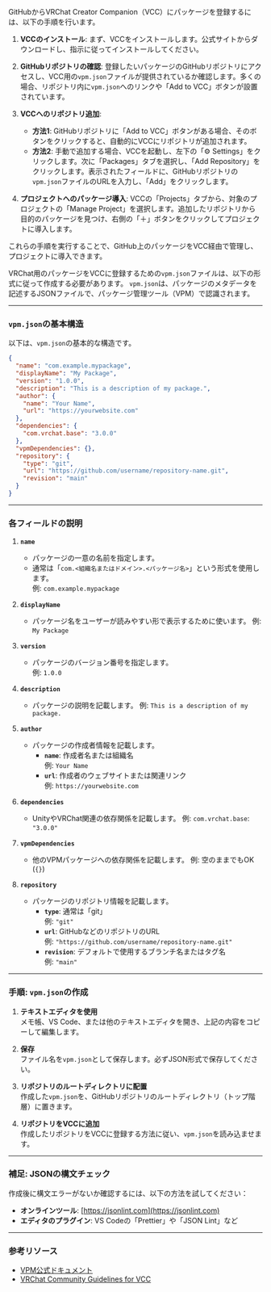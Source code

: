 GitHubからVRChat Creator Companion（VCC）にパッケージを登録するには、以下の手順を行います。

1. **VCCのインストール**:
   まず、VCCをインストールします。公式サイトからダウンロードし、指示に従ってインストールしてください。 

2. **GitHubリポジトリの確認**:
   登録したいパッケージのGitHubリポジトリにアクセスし、VCC用の`vpm.json`ファイルが提供されているか確認します。多くの場合、リポジトリ内に`vpm.json`へのリンクや「Add to VCC」ボタンが設置されています。 

3. **VCCへのリポジトリ追加**:
   - **方法1**: GitHubリポジトリに「Add to VCC」ボタンがある場合、そのボタンをクリックすると、自動的にVCCにリポジトリが追加されます。 
   - **方法2**: 手動で追加する場合、VCCを起動し、左下の「⚙ Settings」をクリックします。次に「Packages」タブを選択し、「Add Repository」をクリックします。表示されたフィールドに、GitHubリポジトリの`vpm.json`ファイルのURLを入力し、「Add」をクリックします。 

4. **プロジェクトへのパッケージ導入**:
   VCCの「Projects」タブから、対象のプロジェクトの「Manage Project」を選択します。追加したリポジトリから目的のパッケージを見つけ、右側の「＋」ボタンをクリックしてプロジェクトに導入します。 

これらの手順を実行することで、GitHub上のパッケージをVCC経由で管理し、プロジェクトに導入できます。 

VRChat用のパッケージをVCCに登録するための`vpm.json`ファイルは、以下の形式に従って作成する必要があります。
`vpm.json`は、パッケージのメタデータを記述するJSONファイルで、パッケージ管理ツール（VPM）で認識されます。

---

### **`vpm.json`の基本構造**
以下は、`vpm.json`の基本的な構造です。

```json
{
  "name": "com.example.mypackage",
  "displayName": "My Package",
  "version": "1.0.0",
  "description": "This is a description of my package.",
  "author": {
    "name": "Your Name",
    "url": "https://yourwebsite.com"
  },
  "dependencies": {
    "com.vrchat.base": "3.0.0"
  },
  "vpmDependencies": {},
  "repository": {
    "type": "git",
    "url": "https://github.com/username/repository-name.git",
    "revision": "main"
  }
}
```

---

### **各フィールドの説明**

1. **`name`**  
   - パッケージの一意の名前を指定します。
   - 通常は「`com.<組織名またはドメイン>.<パッケージ名>`」という形式を使用します。  
     例: `com.example.mypackage`

2. **`displayName`**  
   - パッケージ名をユーザーが読みやすい形で表示するために使います。
     例: `My Package`

3. **`version`**  
   - パッケージのバージョン番号を指定します。  
     例: `1.0.0`

4. **`description`**  
   - パッケージの説明を記載します。
     例: `This is a description of my package.`

5. **`author`**  
   - パッケージの作成者情報を記載します。
     - **`name`**: 作成者名または組織名  
       例: `Your Name`
     - **`url`**: 作成者のウェブサイトまたは関連リンク  
       例: `https://yourwebsite.com`

6. **`dependencies`**  
   - UnityやVRChat関連の依存関係を記載します。
     例: `com.vrchat.base`: `"3.0.0"`

7. **`vpmDependencies`**  
   - 他のVPMパッケージへの依存関係を記載します。
     例: 空のままでもOK (`{}`)

8. **`repository`**  
   - パッケージのリポジトリ情報を記載します。
     - **`type`**: 通常は「git」  
       例: `"git"`
     - **`url`**: GitHubなどのリポジトリのURL  
       例: `"https://github.com/username/repository-name.git"`
     - **`revision`**: デフォルトで使用するブランチ名またはタグ名  
       例: `"main"`

---

### **手順: `vpm.json`の作成**

1. **テキストエディタを使用**  
   メモ帳、VS Code、または他のテキストエディタを開き、上記の内容をコピーして編集します。

2. **保存**  
   ファイル名を`vpm.json`として保存します。必ずJSON形式で保存してください。

3. **リポジトリのルートディレクトリに配置**  
   作成した`vpm.json`を、GitHubリポジトリのルートディレクトリ（トップ階層）に置きます。

4. **リポジトリをVCCに追加**  
   作成したリポジトリをVCCに登録する方法に従い、`vpm.json`を読み込ませます。

---

### **補足: JSONの構文チェック**
作成後に構文エラーがないか確認するには、以下の方法を試してください：
- **オンラインツール**: [https://jsonlint.com](https://jsonlint.com)  
- **エディタのプラグイン**: VS Codeの「Prettier」や「JSON Lint」など

---

### **参考リソース**
- [VPM公式ドキュメント](https://vpm.docs.vrchat.com/)
- [VRChat Community Guidelines for VCC](https://vcc.docs.vrchat.com/)
